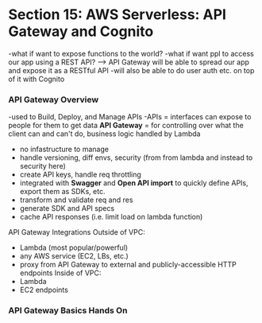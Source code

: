 # Section 15: AWS Serverless: API Gateway and Cognito 
-what if want to expose functions to the world? 
-what if want ppl to access our app using a REST API? --> API Gateway will be able to spread our app and expose it as a RESTful API 
-will also be able to do user auth etc. on top of it with Cognito 

### API Gateway Overview
-used to Build, Deploy, and Manage APIs 
-APIs = interfaces can expose to people for them to get data 
**API Gateway** = for controlling over what the client can and can't do, business logic handled by Lambda 
* no infastructure to manage
* handle versioning, diff envs, security (from from lambda and instead to security here)
* create API keys, handle req throttling 
* integrated with **Swagger** and **Open API import** to quickly define APIs, export them as SDKs, etc. 
* transform and validate req and res
* generate SDK and API specs 
* cache API responses (i.e. limit load on lambda function)

API Gateway Integrations 
Outside of VPC: 
* Lambda (most popular/powerful)
* any AWS service (EC2, LBs, etc.)
* proxy from API Gateway to external and publicly-accessible HTTP endpoints
Inside of VPC: 
* Lambda 
* EC2 endpoints

### API Gateway Basics Hands On 